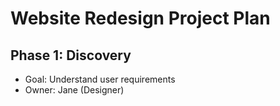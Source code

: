 # Website Redesign Project Plan
## Phase 1: Discovery
- Goal: Understand user requirements
- Owner: Jane (Designer)
